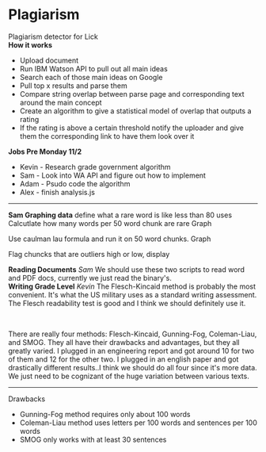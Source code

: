 # Plagiarism
Plagiarism detector for Lick 
<br>
<b>How it works</b>
<ul>
<li>Upload document</li>
<li>Run IBM Watson API to pull out all main ideas </li>
<li>Search each of those main ideas on Google </li>
<li>Pull top x results and parse them </li>
<li>Compare string overlap between parse page and corresponding text around the main concept </li>
<li>Create an algorithm to give a statistical model of overlap that outputs a rating </li>
<li>If the rating is above a certain threshold notify the uploader and give them the corresponding link to have them look over it </li>
</ul>
<b>Jobs Pre Monday 11/2</b>
<ul> 
<li> Kevin - Research grade government algorithm </li>
<li> Sam - Look into WA API and figure out how to implement </li>
<li> Adam - Psudo code the algorithm </li>
<li> Alex - finish analysis.js </li>
</ul>

<hr />
<b>Sam Graphing data</b>
define what a rare word is like less than 80 uses
Calcutlate how many words per 50 word chunk are rare 
Graph

Use caulman lau formula and run it on 50 word chunks.
Graph

Flag chuncks that are outliers high or low, 
display

<b> Reading Documents</b>
<i>Sam</i>
We should use these two scripts to read word and PDF docs, currently we just read the binary's.
<br />
<b>Writing Grade Level</b>
<i>Kevin</i>
The Flesch-Kincaid method is probably the most convenient. It's what the US military uses as a standard writing assessment. The Flesch readability test is good and I think we should definitely use it.

<br />

There are really four methods: Flesch-Kincaid, Gunning-Fog, Coleman-Liau, and SMOG. They all have their drawbacks and advantages, but they all greatly varied. I plugged in an engineering report and got around 10 for two of them and 12 for the other two. I plugged in an english paper and got drastically different results..I think we should do all four since it's more data. We just need to be cognizant of the huge variation between various texts.

<hr />

Drawbacks
<ul>
  <li>Gunning-Fog method requires only about 100 words</li>
  <li>Coleman-Liau method uses letters per 100 words and sentences per 100 words</li>
  <li>SMOG only works with at least 30 sentences</li>
</ul>